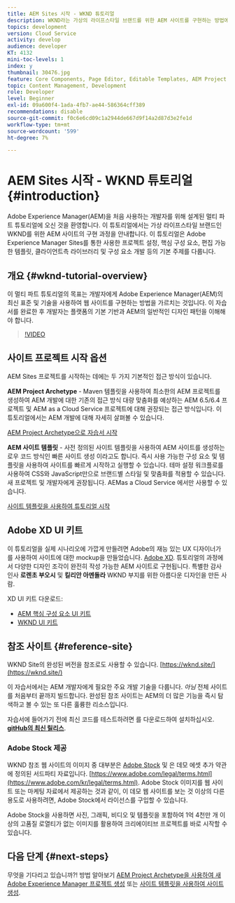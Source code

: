 ```yaml
---
title: AEM Sites 시작 - WKND 튜토리얼
description: WKND라는 가상의 라이프스타일 브랜드를 위한 AEM 사이트를 구현하는 방법에 대해 알아봅니다. 프로젝트 설정, Maven 원형, 핵심 구성 요소, 편집 가능한 템플릿, 클라이언트 라이브러리 및 구성 요소 개발 등의 기본 Experience Manager 주제에 대한 설명을 살펴보십시오.
topics: development
version: Cloud Service
activity: develop
audience: developer
KT: 4132
mini-toc-levels: 1
index: y
thumbnail: 30476.jpg
feature: Core Components, Page Editor, Editable Templates, AEM Project Archetype
topic: Content Management, Development
role: Developer
level: Beginner
exl-id: 09a600f4-1ada-4fb7-ae44-586364cff389
recommendations: disable
source-git-commit: f0c6e6cd09c1a2944de667d9f14a2d87d3e2fe1d
workflow-type: tm+mt
source-wordcount: '599'
ht-degree: 7%

---
```


# AEM Sites 시작 - WKND 튜토리얼 {#introduction}

Adobe Experience Manager(AEM)을 처음 사용하는 개발자를 위해 설계된 멀티 파트 튜토리얼에 오신 것을 환영합니다. 이 튜토리얼에서는 가상 라이프스타일 브랜드인 WKND를 위한 AEM 사이트의 구현 과정을 안내합니다. 이 튜토리얼은 Adobe Experience Manager Sites를 통한 사용한 프로젝트 설정, 핵심 구성 요소, 편집 가능한 템플릿, 클라이언트측 라이브러리 및 구성 요소 개발 등의 기본 주제를 다룹니다.

## 개요 {#wknd-tutorial-overview}

이 멀티 파트 튜토리얼의 목표는 개발자에게 Adobe Experience Manager(AEM)의 최신 표준 및 기술을 사용하여 웹 사이트를 구현하는 방법을 가르치는 것입니다. 이 자습서를 완료한 후 개발자는 플랫폼의 기본 기반과 AEM의 일반적인 디자인 패턴을 이해해야 합니다.

>[!VIDEO](https://video.tv.adobe.com/v/30476?quality=12&learn=on)

## 사이트 프로젝트 시작 옵션

AEM Sites 프로젝트를 시작하는 데에는 두 가지 기본적인 접근 방식이 있습니다.

**AEM Project Archetype** - Maven 템플릿을 사용하여 최소한의 AEM 프로젝트를 생성하여 AEM 개발에 대한 기존의 접근 방식 대량 맞춤화를 예상하는 AEM 6.5/6.4 프로젝트 및 AEM as a Cloud Service 프로젝트에 대해 권장되는 접근 방식입니다. 이 튜토리얼에서는 AEM 개발에 대해 자세히 살펴볼 수 있습니다.

[AEM Project Archetype으로 자습서 시작](./project-archetype/overview.md)

**AEM 사이트 템플릿** - 사전 정의된 사이트 템플릿을 사용하여 AEM 사이트를 생성하는 로우 코드 방식인 빠른 사이트 생성 이라고도 합니다. 즉시 사용 가능한 구성 요소 및 템플릿을 사용하여 사이트를 빠르게 시작하고 실행할 수 있습니다. 테마 설정 워크플로를 사용하여 CSS와 JavaScript만으로 브랜드별 스타일 및 맞춤화를 적용할 수 있습니다. 새 프로젝트 및 개발자에게 권장됩니다. AEMas a Cloud Service 에서만 사용할 수 있습니다.

[사이트 템플릿을 사용하여 튜토리얼 시작](./site-template/create-site.md)

## Adobe XD UI 키트

이 튜토리얼을 실제 시나리오에 가깝게 만들려면 Adobe의 재능 있는 UX 디자이너가 를 사용하여 사이트에 대한 mockup을 만들었습니다. [Adobe XD](https://www.adobe.com/products/xd.html). 튜토리얼의 과정에서 다양한 디자인 조각이 완전히 작성 가능한 AEM 사이트로 구현됩니다. 특별한 감사 인사 **로렌초 부오시** 및 **킬리안 아멘돌라** WKND 부지를 위한 아름다운 디자인을 만든 사람.

XD UI 키트 다운로드:

* [AEM 핵심 구성 요소 UI 키트](assets/overview/AEM-CoreComponents-UI-Kit.xd)
* [WKND UI 키트](https://github.com/adobe/aem-guides-wknd/releases/download/aem-guides-wknd-0.0.2/AEM_UI-kit-WKND.xd)

## 참조 사이트 {#reference-site}

WKND Site의 완성된 버전을 참조로도 사용할 수 있습니다. [https://wknd.site/](https://wknd.site/)

이 자습서에서는 AEM 개발자에게 필요한 주요 개발 기술을 다룹니다. *아님* 전체 사이트를 처음부터 끝까지 빌드합니다. 완성된 참조 사이트는 AEM의 더 많은 기능을 즉시 탐색하고 볼 수 있는 또 다른 훌륭한 리소스입니다.

자습서에 들어가기 전에 최신 코드를 테스트하려면 를 다운로드하여 설치하십시오. **[gitHub의 최신 릴리스](https://github.com/adobe/aem-guides-wknd/releases/latest)**.

### Adobe Stock 제공

WKND 참조 웹 사이트의 이미지 중 대부분은 [Adobe Stock](https://stock.adobe.com/) 및 은 데모 에셋 추가 약관에 정의된 서드파티 자료입니다. [https://www.adobe.com/legal/terms.html](https://www.adobe.com/kr/legal/terms.html). Adobe Stock 이미지를 웹 사이트 또는 마케팅 자료에서 제공하는 것과 같이, 이 데모 웹 사이트를 보는 것 이상의 다른 용도로 사용하려면, Adobe Stock에서 라이선스를 구입할 수 있습니다.

Adobe Stock을 사용하면 사진, 그래픽, 비디오 및 템플릿을 포함하여 1억 4천만 개 이상의 고품질 로열티가 없는 이미지를 활용하여 크리에이티브 프로젝트를 바로 시작할 수 있습니다.

## 다음 단계 {#next-steps}

무엇을 기다리고 있습니까?! 방법 알아보기 [AEM Project Archetype을 사용하여 새 Adobe Experience Manager 프로젝트 생성](./project-archetype/overview.md) 또는 [사이트 템플릿을 사용하여 사이트 생성](./site-template/create-site.md).
